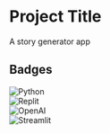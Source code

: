 # Project Title

A story generator app 

## Badges

![Python](https://a11ybadges.com/badge?logo=python)  
![Replit](https://img.shields.io/badge/Replit-DD1200?style=for-the-badge&logo=Replit&logoColor=white)  
![OpenAI](https://a11ybadges.com/badge?logo=openai)  
![Streamlit](https://a11ybadges.com/badge?logo=streamlit)  
